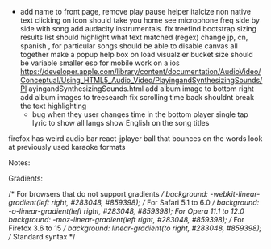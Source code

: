 - add name to front page, remove play pause helper
italcize non native text
clicking on icon should take you home
see microphone freq side by side with song
add audacity instrumentals.
fix treefind bootstrap sizing
results list should highlight what text matched (regex)
change jp, cn, spanish , for particular songs
should be able to disable canvas all together
make a popup help box on load
visualzier bucket size should be variable
	smaller esp for mobile
work on a ios
https://developer.apple.com/library/content/documentation/AudioVideo/Conceptual/Using_HTML5_Audio_Video/PlayingandSynthesizingSounds/Pl
ayingandSynthesizingSounds.html
add album image to bottom right
	add album images to treesearch
fix scrolling time back shouldnt break the text highlighting
	- bug when they user changes time in the bottom player
single tap lyric to show all langs
show English on the song titles


firefox has weird audio bar
	react-jplayer
ball that bounces on the words
	look at previously used karaoke formats


Notes:

Gradients:

  /* For browsers that do not support gradients */
  background: -webkit-linear-gradient(left right, #283048, #859398);
  /* For Safari 5.1 to 6.0 */
  background: -o-linear-gradient(left right, #283048, #859398);
   For Opera 11.1 to 12.0 
  background: -moz-linear-gradient(left right, #283048, #859398);
  /* For Firefox 3.6 to 15 */
  background: linear-gradient(to right, #283048, #859398);
  /* Standard syntax */
